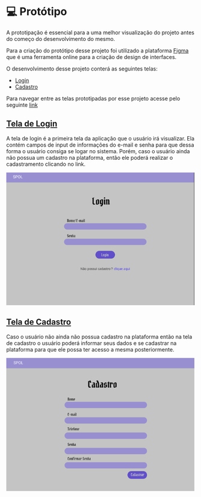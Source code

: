 # 💻 Protótipo 
A prototipação é essencial para a uma melhor visualização do projeto antes do começo do desenvolvimento do mesmo.

Para a criação do protótipo desse projeto foi utilizado a plataforma [Figma](https://www.figma.com/) que é uma ferramenta online para a criação de design de interfaces.

O desenvolvimento desse projeto conterá as seguintes telas:

- [Login](#login)
- [Cadastro](#cadastro)

Para navegar entre as telas prototipadas por esse projeto acesse pelo seguinte [link]()

<div id='login'/>

## [Tela de Login]()
A tela de login é a primeira tela da aplicação que o usuário irá visualizar. Ela contém campos de input de informações do e-mail e senha para que dessa forma o usuário consiga se logar no sistema. Porém, caso o usuário ainda não possua um cadastro na plataforma, então ele poderá realizar o cadastramento clicando no link.

<img src='https://raw.githubusercontent.com/Trabalhos-Fatec/Identify-unique-user/main/Imagens%20Repositorio/Prototipo/tela_login.png' width="500" title="Protótipo - Tela de Login">


<div id='cadastro'/>

## [Tela de Cadastro]()
Caso o usuário não ainda não possua cadastro na plataforma então na tela de cadastro o usuário poderá informar seus dados e se cadastrar na plataforma para que ele possa ter acesso a mesma posteriormente.

<img src='https://raw.githubusercontent.com/Trabalhos-Fatec/Identify-unique-user/main/Imagens%20Repositorio/Prototipo/tela_cadastro.png' width="500" title="Protótipo - Tela de Cadastro">